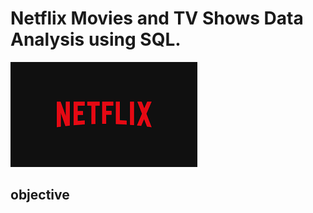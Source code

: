 # Netflix Movies and TV Shows Data Analysis using SQL.

![Netflix Logo](https://github.com/Varun2100/netflix_sql_Project/blob/16e847efef1f3ffbcaf6b2596a71476a4fc1996b/netflix%20logo.png)

## objective
